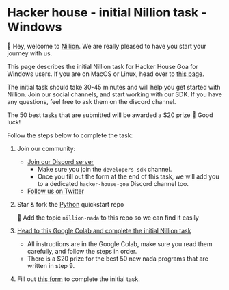 # Hacker house - initial Nillion task - Windows

👋 Hey, welcome to [Nillion](https://docs.nillion.com/). We are really pleased to have you start your journey with us.

This page describes the initial Nillion task for Hacker House Goa for Windows users. If you are on MacOS or Linux, head over to [this page](https://docs.nillion.com/hacker-house). 

The initial task should take 30-45 minutes and will help you get started with Nillion. Join our social channels, and start working with our SDK. If you have any questions, feel free to ask them on the discord channel.

The 50 best tasks that are submitted will be awarded a $20 prize 🎉 Good luck!

Follow the steps below to complete the task:

1. Join our community:
    - [Join our Discord server](https://discord.gg/yJhaH6gv)
      - Make sure you join the `developers-sdk` channel.
      - Once you fill out the form at the end of this task, we will add you to a dedicated `hacker-house-goa` Discord channel too.
    - [Follow us on Twitter](https://x.com/nillionnetwork)

2. Star & fork the [Python](https://github.com/NillionNetwork/nillion-python-starter) quickstart repo
    
    🚨 Add the topic `nillion-nada` to this repo so we can find it easily 
    
3. [Head to this Google Colab and complete the initial Nillion task](https://colab.research.google.com/drive/1Um3FgMHpH6FVn10qyMycz-EaBo9B2bt1?usp=sharing)
   - All instructions are in the Google Colab, make sure you read them carefully, and follow the steps in order.
   - There is a $20 prize for the best 50 new nada programs that are written in step 9.

4. Fill out [this form](https://forms.gle/8mWZyvdirzc66B679) to complete the initial task.